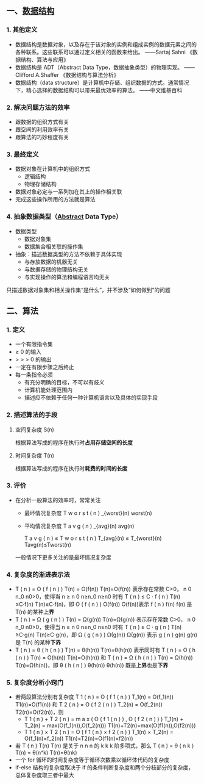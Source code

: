 ## 一、[数据结构](https://so.csdn.net/so/search?q=%E6%95%B0%E6%8D%AE%E7%BB%93%E6%9E%84&spm=1001.2101.3001.7020)

### 1\. 其他定义

- 数据结构是数据对象，以及存在于该对象的实例和组成实例的数据元素之间的各种联系。这些联系可以通过定义相关的函数来给出。 ——Sartaj Sahni 《数据结构、算法与应用》
- 数据结构是 ADT（Abstract Data Type，数据抽象类型）的物理实现。 ——Clifford A.Shaffer 《数据结构与算法分析》
- 数据结构（data structure）是计算机中存储、组织数据的方式。通常情况下，精心选择的数据结构可以带来最优效率的算法。 ——中文维基百科

### 2\. 解决问题方法的效率

- 跟数据的组织方式有关
- 跟空间的利用效率有关
- 跟算法的巧妙程度有关

### 3\. 最终定义

- 数据对象在计算机中的组织方式
    - 逻辑结构
    - 物理存储结构
- 数据对象必定与一系列加在其上的操作相关联
- 完成这些操作所用的方法就是算法

### 4\. 抽象数据类型（[Abstract](https://so.csdn.net/so/search?q=Abstract&spm=1001.2101.3001.7020) Data Type）

- 数据类型
    - 数据对象集
    - 数据集合相关联的操作集
- 抽象：描述数据类型的方法不依赖于具体实现
    - 与存放数据的机器无关
    - 与数据存储的物理结构无关
    - 与实现操作的算法和编程语言均无关

只描述数据对象集和相关操作集“是什么”，并不涉及“如何做到”的问题

## 二、算法

### 1\. 定义

- 一个有限指令集
- ≥ 0 的输入
- \>  > \> 0 的输出
- 一定在有限步骤之后终止
- 每一条指令必须
    - 有充分明确的目标，不可以有歧义
    - 计算机能处理范围内
    - 描述应不依赖于任何一种计算机语言以及具体的实现手段

### 2\. 描述算法的手段

1. 空间复杂度 S(n)
  
    根据算法写成的程序在执行时**占用存储空间的长度**
    
2. 时间复杂度 T(n)
  
    根据算法写成的程序在执行时**耗费的时间的长度**
    

### 3\. 评价

- 在分析一般算法的效率时，常常关注
  
    - 最坏情况复杂度 T w o r s t ( n ) \_{worst}(n) worst(n)
      
    - 平均情况复杂度 T a v g ( n ) \_{avg}(n) avg(n)
      
        T a v g ( n ) ≤ T w o r s t ( n ) T\_{avg}(n) ≤ T\_{worst}(n) Tavg(n)≤Tworst(n)
        
    
    一般情况下更多关注的是最坏情况复杂度
    

### 4\. 复杂度的渐进表示法

- T ( n ) = O ( f ( n ) ) T(n) = O(f(n)) T(n)\=O(f(n)) 表示存在常数 C>0， n 0 n\_0 n0\>0，使得当 n ≥ n 0 n≥n\_0 n≥n0 时有 T ( n ) ≤ C ⋅ f ( n ) T(n) ≤C·f(n) T(n)≤C⋅f(n)，即 O ( f ( n ) ) O(f(n)) O(f(n))表示 f ( n ) f(n) f(n) 是 T(n) 的某种**上界**
- T ( n ) = Ω ( g ( n ) ) T(n) = Ω(g(n)) T(n)\=Ω(g(n)) 表示存在常数 C>0， n 0 n\_0 n0\>0，使得当 n ≥ n 0 n≥n\_0 n≥n0 时有 T ( n ) ≥ C ⋅ g ( n ) T(n) ≥C·g(n) T(n)≥C⋅g(n)，即 Ω ( g ( n ) ) Ω(g(n)) Ω(g(n)) 表示 g ( n ) g(n) g(n) 是 T(n) 的某种**下界**
- T ( n ) = θ ( h ( n ) ) T(n) = θ(h(n)) T(n)\=θ(h(n)) 表示同时有 T ( n ) = O ( h ( n ) ) T(n) = O(h(n)) T(n)\=O(h(n)) 和 T ( n ) = Ω ( h ( n ) ) T(n) = Ω(h(n)) T(n)\=Ω(h(n))，即 θ ( h ( n ) ) θ(h(n)) θ(h(n)) 既是**上界**也是**下界**

### 5\. 复杂度分析小窍门

- 若两段算法分别有复杂度 T 1 ( n ) = O ( f 1 ( n ) ) T\_1(n) = O(f\_1(n)) T1(n)\=O(f1(n)) 和 T 2 ( n ) = O ( f 2 ( n ) ) T\_2(n) = O(f\_2(n)) T2(n)\=O(f2(n))，则
    - T 1 ( n ) + T 2 ( n ) = m a x ( O ( f 1 ( n ) ) , O ( f 2 ( n ) ) ) T\_1(n) + T\_2(n) = max(O(f\_1(n)),O(f\_2(n))) T1(n)+T2(n)\=max(O(f1(n)),O(f2(n)))
    - T 1 ( n ) × T 2 ( n ) = O ( f 1 ( n ) × f 2 ( n ) ) T\_1(n) × T\_2(n) = O(f\_1(n)×f\_2(n)) T1(n)×T2(n)\=O(f1(n)×f2(n))
- 若 T ( n ) T(n) T(n) 是关于 n n n 的 k k k 阶多项式，那么 T ( n ) = θ ( n k ) T(n) = θ(n^k) T(n)\=θ(nk)
- 一个 for 循环的时间复杂度等于循环次数乘以循环体代码的复杂度
- if-else 结构的复杂度取决于 if 的条件判断复杂度和两个分枝部分的复杂度，总体复杂度取三者中最大
